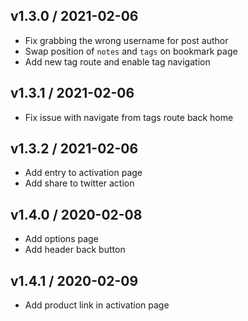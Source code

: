 ## v1.3.0 / 2021-02-06

- Fix grabbing the wrong username for post author
- Swap position of `notes` and `tags` on bookmark page
- Add new tag route and enable tag navigation

## v1.3.1 / 2021-02-06

- Fix issue with navigate from tags route back home

## v1.3.2 / 2021-02-06

- Add entry to activation page
- Add share to twitter action

## v1.4.0 / 2020-02-08

- Add options page
- Add header back button

## v1.4.1 / 2020-02-09

- Add product link in activation page
